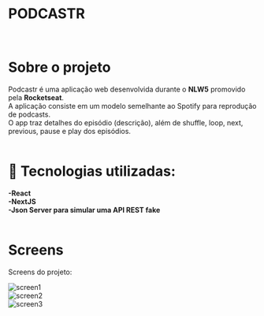 # PODCASTR
<br /> 

# Sobre o projeto

 Podcastr é uma aplicação web desenvolvida durante o **NLW5** promovido pela **Rocketseat**.  <br /> 
 A aplicação consiste em um modelo semelhante ao Spotify para reprodução de podcasts. <br /> 
 O app traz detalhes do episódio (descrição), além de shuffle, loop, next, previous, pause e play dos episódios. <br /> 
 <br /> 
 
 # 🚀 Tecnologias utilizadas: 
 
**-React** <br />
**-NextJS** <br /> 
**-Json Server para simular uma API REST fake** <br /> 
<br /> 

# Screens

 Screens do projeto:

![screen1](https://user-images.githubusercontent.com/64448927/118399498-cdf67300-b633-11eb-9a4b-2f59052e4556.png)
<br />
![screen2](https://user-images.githubusercontent.com/64448927/118399500-ce8f0980-b633-11eb-9689-462ae9fad750.png)
<br />
![screen3](https://user-images.githubusercontent.com/64448927/118399502-cfc03680-b633-11eb-84ed-9850f09bc895.png)
